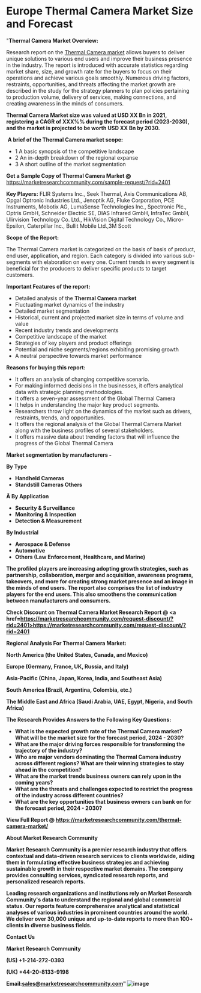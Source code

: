 # Europe Thermal Camera Market Size and Forecast
"<strong>Thermal Camera Market Overview:</strong>

Research report on the <a href=https://marketresearchcommunity.com/thermal-camera-market/>Thermal Camera market</a> allows buyers to deliver unique solutions to various end users and improve their business presence in the industry. The report is introduced with accurate statistics regarding market share, size, and growth rate for the buyers to focus on their operations and achieve various goals smoothly. Numerous driving factors, restraints, opportunities, and threats affecting the market growth are described in the study for the strategy planners to plan policies pertaining to production volume, delivery of services, making connections, and creating awareness in the minds of consumers.

<strong>Thermal Camera Market size was valued at USD XX Bn in 2021, registering a CAGR of XXX%% during the forecast period (2023-2030), and the market is projected to be worth USD XX Bn by 2030.</strong>

 <Strong>A brief of the Thermal Camera market scope:</Strong>
<ul>
 <li>1  A basic synopsis of the competitive landscape</li>
 <li>2  An in-depth breakdown of the regional expanse</li>
 <li>3  A short outline of the market segmentation</li>
</ul>
<strong>Get a Sample Copy of Thermal Camera Market @ </b></strong><a href=https://marketresearchcommunity.com/sample-request/?rid=2401><u>https://marketresearchcommunity.com/sample-request/?rid=2401</u></a>

<strong>Key Players:</strong> 
FLIR Systems Inc., Seek Thermal, Axis Communications AB, Opgal Optronic Industries Ltd., Jenoptik AG, Fluke Corporation, PCE Instruments, Mobotix AG, LumaSense Technologies Inc., Spectronic Plc., Optris GmbH, Schneider Electric SE, DIAS Infrared GmbH, InfraTec GmbH, Ulirvision Technology Co. Ltd., HikVision Digital Technology Co., Micro-Epsilon, Caterpillar Inc., Bullit Mobile Ltd.,3M Scott

<strong>Scope of the Report:</strong>

The Thermal Camera market is categorized on the basis of basis of product, end user, application, and region. Each category is divided into various sub-segments with elaboration on every one. Current trends in every segment is beneficial for the producers to deliver specific products to target customers.

<strong><b>Important Features of the report:</b></strong>
<ul>
  <li>Detailed analysis of the <strong><b>Thermal Camera </b></strong><strong><b>market</b></strong></li>
  <li>Fluctuating market dynamics of the industry</li>
  <li>Detailed market segmentation</li>
  <li>Historical, current and projected market size in terms of volume and value</li>
  <li>Recent industry trends and developments</li>
  <li>Competitive landscape of the market</li>
  <li>Strategies of key players and product offerings</li>
  <li>Potential and niche segments/regions exhibiting promising growth</li>
  <li>A neutral perspective towards market performance</li>
</ul>
<strong><b>Reasons for buying this report:</b></strong>
<ul>
  <li>It offers an analysis of changing competitive scenario.</li>
  <li>For making informed decisions in the businesses, it offers analytical data with strategic planning methodologies.</li>
  <li>It offers a seven-year assessment of the Global Thermal Camera</li>
  <li>It helps in understanding the major key product segments.</li>
  <li>Researchers throw light on the dynamics of the market such as drivers, restraints, trends, and opportunities.</li>
  <li>It offers the regional analysis of the Global Thermal Camera Market along with the business profiles of several stakeholders.</li>
  <li>It offers massive data about trending factors that will influence the progress of the Global Thermal Camera</li>
</ul>

<strong>Market segmentation by manufacturers -</strong>


<strong><strong>By Type</strong></h4>
<ul>
 	<li>Handheld Cameras</li>
 	<li>Standstill Cameras Others</li>
</ul>
<strong><strong>Â By Application</strong></h4>
<ul>
 	<li>Security &amp; Surveillance</li>
 	<li>Monitoring &amp; Inspection</li>
 	<li>Detection &amp; Measurement</li>
</ul>
<strong><strong>By Industrial</strong></h4>
<ul>
 	<li>Aerospace &amp; Defense</li>
 	<li>Automotive</li>
 	<li>Others (Law Enforcement, Healthcare, and Marine)</li>
</ul>

The profiled players are increasing adopting growth strategies, such as partnership, collaboration, merger and acquisition, awareness programs, takeovers, and more for creating strong market presence and an image in the minds of end users. The report also comprises the list of industry players for the end users. This also smoothens the communication between manufacturers and consumers.

<strong><b>Check Discount on Thermal Camera Market Research Report @ </b></strong><a href=https://marketresearchcommunity.com/request-discount/?rid=2401><u>https://marketresearchcommunity.com/request-discount/?rid=2401</u></a>

<strong>Regional Analysis For Thermal Camera Market:</strong>

<strong>North America</strong> (the United States, Canada, and Mexico)

<strong>Europe</strong> (Germany, France, UK, Russia, and Italy)

<strong>Asia-Pacific</strong> (China, Japan, Korea, India, and Southeast Asia)

<strong>South America</strong> (Brazil, Argentina, Colombia, etc.)

<strong>The Middle East and Africa</strong> (Saudi Arabia, UAE, Egypt, Nigeria, and South Africa)

<strong>The Research Provides Answers to the Following Key Questions:</strong>
<ul>
 	<li>What is the expected growth rate of the Thermal Camera market? What will be the market size for the forecast period, 2024 - 2030?</li>
 	<li>What are the major driving forces responsible for transforming the trajectory of the industry?</li>
 	<li>Who are major vendors dominating the Thermal Camera industry across different regions? What are their winning strategies to stay ahead in the competition?</li>
 	<li>What are the market trends business owners can rely upon in the coming years?</li>
 	<li>What are the threats and challenges expected to restrict the progress of the industry across different countries?</li>
 	<li>What are the key opportunities that business owners can bank on for the forecast period, 2024 - 2030?</li>
</ul>

<strong>View Full Report @</strong> <a href=https://marketresearchcommunity.com/thermal-camera-market/>https://marketresearchcommunity.com/thermal-camera-market/</a>

<strong>About Market Research Community</strong>

Market Research Community is a premier research industry that offers contextual and data-driven research services to clients worldwide, aiding them in formulating effective business strategies and achieving sustainable growth in their respective market domains. The company provides consulting services, syndicated research reports, and personalized research reports.

Leading research organizations and institutions rely on Market Research Community's data to understand the regional and global commercial status. Our reports feature comprehensive analytical and statistical analyses of various industries in prominent countries around the world. We deliver over 30,000 unique and up-to-date reports to more than 100+ clients in diverse business fields.

<strong>Contact Us</strong>

<strong>Market Research Community</strong>

(US) +1-214-272-0393

(UK) +44-20-8133-9198

<strong>Email:</strong>sales@marketresearchcommunity.com"
![image](https://github.com/radhad123/marketresearchreports/assets/158307692/ab57156e-b3d4-4360-9ec9-ebf8d9b1a65d)
